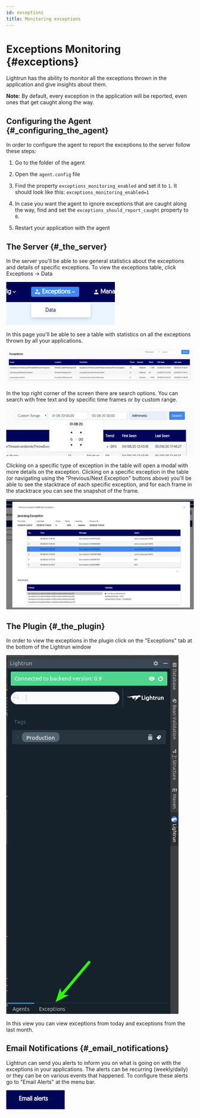 ```yaml
---
id: exceptions
title: Monitoring exceptions
---
```


Exceptions Monitoring {#exceptions}
=====================

Lightrun has the ability to monitor all the exceptions thrown in the
application and give insights about them.

**Note:** By default, every exception in the application will be
reported, even ones that get caught along the way.

Configuring the Agent {#_configuring_the_agent}
---------------------

In order to configure the agent to report the exceptions to the server
follow these steps:

1.  Go to the folder of the agent

2.  Open the `agent.config` file

3.  Find the property `exceptions_monitoring_enabled` and set it to `1`.
    It should look like this: `exceptions_monitoring_enabled=1`

4.  In case you want the agent to ignore exceptions that are caught
    along the way, find and set the `exceptions_should_report_caught`
    property to `0`.

5.  Restart your application with the agent

The Server {#_the_server}
----------

In the server you'll be able to see general statistics about the
exceptions and details of specific exceptions. To view the exceptions
table, click Exceptions → Data

![Exceptions Menu](img/exceptions-menu.png)

In this page you'll be able to see a table with statistics on all the
exceptions thrown by all your applications.

![Exceptions Table](img/exceptions-table.png)

In the top right corner of the screen there are search options. You can
search with free text and by specific time frames or by custom range.

![Exceptions Search](img/exceptions-search.png)

Clicking on a specific type of exception in the table will open a modal
with more details on the exception. Clicking on a specific exception in
the table (or navigating using the \"Previous/Next Exception\" buttons
above) you'll be able to see the stacktrace of each specific exception,
and for each frame in the stacktrace you can see the snapshot of the
frame.

![Exceptions Details](img/exceptions-details.png)

The Plugin {#_the_plugin}
----------

In order to view the exceptions in the plugin click on the
\"Exceptions\" tab at the bottom of the Lightrun window

![Exceptions Tab in the Plugin](img/exceptions-plugin-tab.png)

In this view you can view exceptions from today and exceptions from the
last month.

Email Notifications {#_email_notifications}
-------------------

Lightrun can send you alerts to inform you on what is going on with the
exceptions in your applications. The alerts can be recurring
(weekly/daily) or they can be on various events that happened. To
configure these alerts go to \"Email Alerts\" at the menu bar.

![Email Alerts](img/email-alerts.png)

